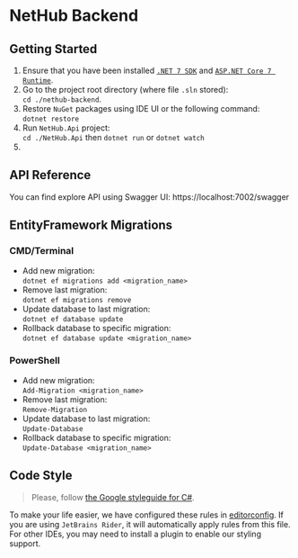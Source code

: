 # NetHub Backend

## Getting Started

1. Ensure that you have been installed [`.NET 7 SDK`] and [`ASP.NET Core 7 Runtime`].
2. Go to the project root directory (where file `.sln` stored): \
   `cd ./nethub-backend`.
3. Restore `NuGet` packages using IDE UI or the following command: \
   `dotnet restore`
4. Run `NetHub.Api` project: \
   `cd ./NetHub.Api` then
   `dotnet run` or `dotnet watch`
5.

## API Reference

You can find explore API using Swagger UI: https://localhost:7002/swagger


## EntityFramework Migrations

### CMD/Terminal

- Add new migration: \
   `dotnet ef migrations add <migration_name>`
- Remove last migration: \
   `dotnet ef migrations remove`
- Update database to last migration: \
   `dotnet ef database update`
- Rollback database to specific migration: \
   `dotnet ef database update <migration_name>`

### PowerShell

- Add new migration: \
  `Add-Migration <migration_name>`
- Remove last migration: \
  `Remove-Migration`
- Update database to last migration: \
  `Update-Database`
- Rollback database to specific migration: \
  `Update-Database <migration_name>`

## Code Style

> Please, follow [the Google styleguide for C#].

To make your life easier, we have configured these rules in [editorconfig].
If you are using `JetBrains Rider`, it will automatically apply rules from this file.
For other IDEs, you may need to install a plugin to enable our styling support.


[`.NET 7 SDK`]: https://dotnet.microsoft.com/en-us/download/dotnet/7.0
[`ASP.NET Core 7 Runtime`]: https://dotnet.microsoft.com/en-us/download/dotnet/7.0
[the Google styleguide for C#]: https://google.github.io/styleguide/csharp-style.html
[editorconfig]: https://github.com/NeerSpace/nethub-backend/blob/development/.editorconfig

